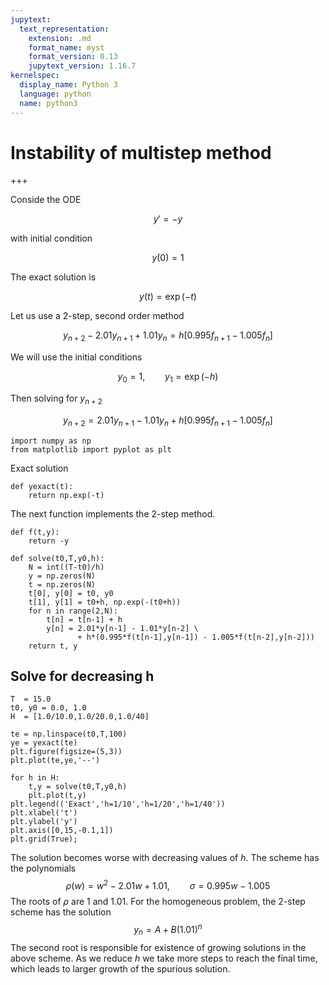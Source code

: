 ```yaml
---
jupytext:
  text_representation:
    extension: .md
    format_name: myst
    format_version: 0.13
    jupytext_version: 1.16.7
kernelspec:
  display_name: Python 3
  language: python
  name: python3
---
```


# Instability of multistep method

+++

Conside the ODE

$$
y' = -y
$$

with initial condition

$$
y(0) = 1
$$

The exact solution is

$$
y(t) = \exp(-t)
$$

Let us use a 2-step, second order method

$$
y_{n+2} - 2.01 y_{n+1} + 1.01 y_n = h[0.995 f_{n+1} - 1.005 f_n]
$$

We will use the initial conditions

$$
y_0 =1, \qquad y_1 = \exp(-h)
$$

Then solving for $y_{n+2}$

$$
y_{n+2} =  2.01 y_{n+1} - 1.01 y_n + h[0.995 f_{n+1} - 1.005 f_n]
$$

```{code-cell} ipython3
import numpy as np
from matplotlib import pyplot as plt
```

Exact solution

```{code-cell} ipython3
def yexact(t):
    return np.exp(-t)
```

The next function implements the 2-step method.

```{code-cell} ipython3
def f(t,y):
    return -y

def solve(t0,T,y0,h):
    N = int((T-t0)/h)
    y = np.zeros(N)
    t = np.zeros(N)
    t[0], y[0] = t0, y0
    t[1], y[1] = t0+h, np.exp(-(t0+h))
    for n in range(2,N):
        t[n] = t[n-1] + h
        y[n] = 2.01*y[n-1] - 1.01*y[n-2] \
               + h*(0.995*f(t[n-1],y[n-1]) - 1.005*f(t[n-2],y[n-2]))
    return t, y
```

## Solve for decreasing h

```{code-cell} ipython3
T  = 15.0
t0, y0 = 0.0, 1.0
H  = [1.0/10.0,1.0/20.0,1.0/40]

te = np.linspace(t0,T,100)
ye = yexact(te)
plt.figure(figsize=(5,3))
plt.plot(te,ye,'--')

for h in H:
    t,y = solve(t0,T,y0,h)
    plt.plot(t,y)
plt.legend(('Exact','h=1/10','h=1/20','h=1/40'))
plt.xlabel('t')
plt.ylabel('y')
plt.axis([0,15,-0.1,1])
plt.grid(True);
```

The solution becomes worse with decreasing values of $h$. The scheme has the polynomials
$$
\rho(w) = w^2 - 2.01 w + 1.01, \qquad \sigma = 0.995 w - 1.005
$$
The roots of $\rho$ are $1$ and $1.01$. For the homogeneous problem, the 2-step scheme has the solution
$$
y_n = A + B (1.01)^n
$$
The second root is responsible for existence of growing solutions in the above scheme. As we reduce $h$ we take more steps to reach the final time, which leads to larger growth of the spurious solution.
